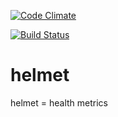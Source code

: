 [![Code Climate](https://codeclimate.com/github/HealthAPI/helmet/badges/gpa.svg)](https://codeclimate.com/github/HealthAPI/helmet)

[![Build Status](https://travis-ci.org/HealthAPI/helmet.svg)](https://travis-ci.org/HealthAPI/helmet)

# helmet
helmet = health metrics
